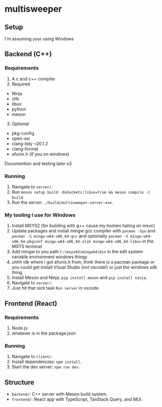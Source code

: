 # multisweeper

## Setup

I'm assuming your using Windows

## Backend (C++)

### Requirements

1. A c and c++ compiler
2. Required
  - Ninja
  - zlib
  - libuv
  - python
  - meson
3. Optional
  - pkg-config
  - open-ssl
  - clang-tidy ~20.1.2
  - clang-format
  - afunix.h (if you on windows)

Documention and testing later x3

### Running
1. Navigate to `server/`.
2. Run `meson setup build -DuSockets:libuv=true && meson compile -C build`.
3. Run the server: `./build/multisweeper-server.exe`.

### My tooling I use for Windows
1. Install MSYS2 (for building with g++ cause my homies hating on msvc)
2. Update packages and install mingw gcc compiler with `pacman -Syu` and `pacman -S mingw-w64-x86_64-gcc` and optionally `pacman -S mingw-w64-x86_64-pkgconf mingw-w64-x86_64-zlib mingw-w64-x86_64-libuv` in the MSYS terminal
3. Add mingw to you path `C:\msys64\mingw64\bin` in the edit system variable environment windows thingy
4. uhhh idk where i got afunix.h from, think there is a pacman package or you could get install Visual Studio (not vscode!) or just the windows sdk thing
4. Install Meson and Ninja: `pip install meson` and `pip install ninja`.
5. Navigate to `server/`.
6. Just hit that sick task `Run server` in vscode

## Frontend (React)

### Requirements
1. Node.js
2. whatever is in the package.json

### Running

1. Navigate to `client/`.
2. Install dependencies: `npm install`.
3. Start the dev server: `npm run dev`.

## Structure

- `backend/`: C++ server with Meson build system.
- `frontend/`: React app with TypeScript, TanStack Query, and MUI.
